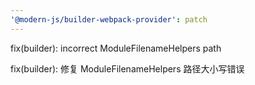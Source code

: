 ```yaml
---
'@modern-js/builder-webpack-provider': patch
---
```


fix(builder): incorrect ModuleFilenameHelpers path

fix(builder): 修复 ModuleFilenameHelpers 路径大小写错误
